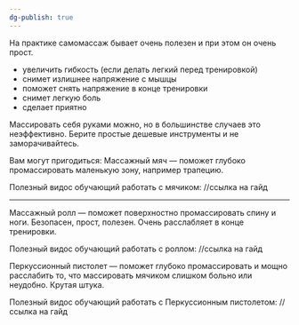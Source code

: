 ```yaml
---
dg-publish: true
---
```

На практике самомассаж бывает очень полезен и при этом он очень прост.
- увеличить гибкость (если делать легкий перед тренировкой)
- снимет излишнее напряжение с мышцы
- поможет снять напряжение в конце тренировки
- снимет легкую боль
- сделает приятно

Массировать себя руками можно, но в большинстве случаев это неэффективно. Берите простые дешевые инструменты и не заморачивайтесь.

Вам могут пригодиться:
Массажный мяч — поможет глубоко промассировать маленькую зону, например трапецию.

Полезный видос обучающий работать с мячиком:
//ссылка на гайд

---

Массажный ролл — поможет поверхностно промассировать спину и ноги. Безопасен, прост, полезен. Очень расслабляет в конце тренировки.

Полезный видос обучающий работать с роллом:
//ссылка на гайд


Перкуссионный пистолет — поможет глубоко промассировать и мощно расслабить то, что массировать мячиком слишком больно или неудобно. Крутая штука.

Полезный видос обучающий работать с Перкуссионным пистолетом:
//ссылка на гайд
